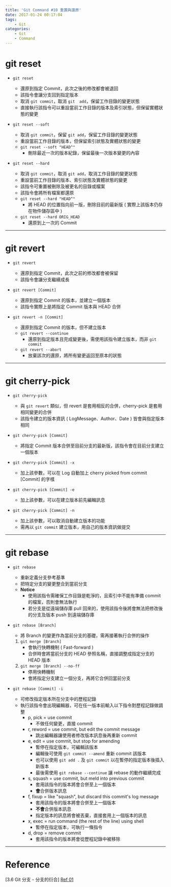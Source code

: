 ```yaml
---
title: 'Git Command #10 重置與還原'
date: 2017-01-24 00:17:04
tags: 
    - Git
categories: 
    - Git
    - Command
---
```

# git reset
 - `git reset`
    - 還原到指定 Commit，此次之後的修改都會被退回
    - 該指令會讓分支回到指定版本
    - 取消 `git commit`，取消 `git  add`，保留工作目錄的變更狀態
    - 直接執行該指令可以重設當前工作目錄的版本及索引狀態，但保留實體狀態的變更


- `git reset --soft`
    - 取消 `git commit`，保留 `git add`，保留工作目錄的變更狀態
    - 重設當前工作目錄的版本，但保留索引狀態及實體狀態的變更
    - `git reset --soft "HEAD^"`
        - 刪除最近一次的版本紀錄，保留最後一次版本變更的內容


- `git reset --hard`
    - 取消 `git commit`，取消 `git add`，取消工作目錄的變更狀態
    - 重設當前工作目錄的版本、索引狀態及實體狀態的變更
    - 該指令可重置被刪除及被更名的目錄或檔案
    - 該指令會將所有檔案都還原
    - `git reset --hard "HEAD^"`
        - 將 HEAD 的位置指向前一版，刪除目前的最新版 ( 實際上該版本仍存在物件儲存區中 )
    - `git reset --hard ORIG_HEAD`
        - 還原到上一次的 Commit

<!-- more -->

---

# git revert
- `git revert`
    - 還原到指定 Commit，此次之前的修改都會被保留
    - 該指令會讓分支繼續成長


- `git revert [Commit]`
    - 還原到指定 Commit 的版本，並建立一個版本
    - 該指令實際上是將指定 Commit 版本與 HEAD 合併


- `git revert -n [Commit]`
    - 還原到指定 Commit 的版本，但不建立版本
    - `git revert --continue`
        - 還原到指定版本且完成變更後，需使用該指令建立版本，而非 `git commit`
    - `git revert --abort`
        - 放棄該次的還原，將所有變更返回至原本的狀態

---

# git cherry-pick
- `git cherry-pick`
    - 與 `git revert` 類似，但 revert 是套用相反的合併，cherry-pick 是套用相同變更的合併
    - 該指令建立的版本資訊 ( LogMessage、Author、Date ) 皆會與指定版本相同


- `git cherry-pick [Commit]`
    - 將指定 Commit 版本合併至目前分支的最新版，該指令會在目前分支建立一個版本


- `git cherry-pick [Commit] -x`
    - 加上該參數，可以在 Log 自動加上 cherry picked from commit [Commit] 的字樣


- `git cherry-pick [Commit] -e`
    - 加上該參數，可以在建立版本前先編輯訊息


- `git cherry-pick [Commit] -n`
    - 加上該參數，可以取消自動建立版本的功能
    - 需再以 `git commit` 建立版本，用自己的版本資訊做提交

---

# git rebase
- `git rebase`
    - 重新定義分支參考基準
    - 把特定分支的變更整合到當前分支
    - **Notice**
        - 使用該指令需確保工作目錄是乾淨的，且索引中不能有準備 commit 的檔案，否則會無法執行
        - 若分支是從遠端儲存庫 pull 回來的，使用該指令後將會無法把修改後的分支及版本 push 到遠端儲存庫

        
- `git rebase [Branch]`
    - 將 Branch 的變更作為當前分支的基礎，需再接著執行合併的操作
    1. `git merge [Branch]`
        - 會執行快轉機制 ( Fast-forward )
        - 合併時會將當前分支的 HEAD 參照名稱，直接調整成指定分支的 HEAD 版本
    2. `git merge [Branch] --no-ff`
        - 停用快轉機制
        - 會將指定分支建立一個分支，再將它合併回當前分支


- `git rebase [Commit] -i`
    - 可修改指定版本所在分支中的歷程記錄
    - 執行該指令會出現編輯器，可在任一版本前輸入以下指令對歷程記錄做調整
        - p, pick = use commit
            - 不做任何變更，直接 commit
        - r, reword = use commit, but edit the commit message
            - 跳出編輯器讓使用者修改版本訊息後再重新 commit
        - e, edit = use commit, but stop for amending
            - 暫停在指定版本，可編輯該版本
            - 編輯後可使用 `git commit --amend` 重新 commit 該版本
            - 也可以使用 `git add .` 及 `git commit` 以在暫停的指定版本後插入新版本
            - 最後需使用 `git rebase --continue` 讓 rebase 的動作繼續完成
        - s, squash = use commit, but meld into previous commit
            - 套用該指令的版本將會合併至上一個版本
            - **會**合併版本訊息
        - f, fixup = like "squash", but discard this commit's log message
            - 套用該指令的版本將會合併至上一個版本
            - **不會**合併版本訊息
            - 指定版本的訊息將會被丟棄，直接套用上一個版本的訊息
        - x, exec = run command (the rest of the line) using shell
            - 暫停在指定版本，可執行一條指令
        - d, drop = remove commit
            - 套用該指令的版本將會從歷程記錄中被移除

---

# Reference
[3.6 Git 分支 - 分支的衍合] [Ref 01]

[Ref 01]: https://goo.gl/8k7ucs